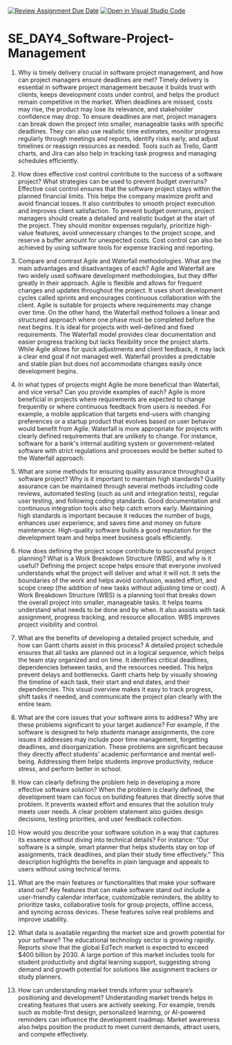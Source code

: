 [![Review Assignment Due Date](https://classroom.github.com/assets/deadline-readme-button-22041afd0340ce965d47ae6ef1cefeee28c7c493a6346c4f15d667ab976d596c.svg)](https://classroom.github.com/a/9pw6JKcu)
[![Open in Visual Studio Code](https://classroom.github.com/assets/open-in-vscode-2e0aaae1b6195c2367325f4f02e2d04e9abb55f0b24a779b69b11b9e10269abc.svg)](https://classroom.github.com/online_ide?assignment_repo_id=16906784&assignment_repo_type=AssignmentRepo)
# SE_DAY4_Software-Project-Management
1. Why is timely delivery crucial in software project management, and how can project managers ensure deadlines are met?
Timely delivery is essential in software project management because it builds trust with clients, keeps development costs under control, and helps the product remain competitive in the market. When deadlines are missed, costs may rise, the product may lose its relevance, and stakeholder confidence may drop.
To ensure deadlines are met, project managers can break down the project into smaller, manageable tasks with specific deadlines. They can also use realistic time estimates, monitor progress regularly through meetings and reports, identify risks early, and adjust timelines or reassign resources as needed. Tools such as Trello, Gantt charts, and Jira can also help in tracking task progress and managing schedules efficiently.

2. How does effective cost control contribute to the success of a software project? What strategies can be used to prevent budget overruns?
Effective cost control ensures that the software project stays within the planned financial limits. This helps the company maximize profit and avoid financial losses. It also contributes to smooth project execution and improves client satisfaction.
To prevent budget overruns, project managers should create a detailed and realistic budget at the start of the project. They should monitor expenses regularly, prioritize high-value features, avoid unnecessary changes to the project scope, and reserve a buffer amount for unexpected costs. Cost control can also be achieved by using software tools for expense tracking and reporting.

3. Compare and contrast Agile and Waterfall methodologies. What are the main advantages and disadvantages of each?
Agile and Waterfall are two widely used software development methodologies, but they differ greatly in their approach. Agile is flexible and allows for frequent changes and updates throughout the project. It uses short development cycles called sprints and encourages continuous collaboration with the client. Agile is suitable for projects where requirements may change over time.
On the other hand, the Waterfall method follows a linear and structured approach where one phase must be completed before the next begins. It is ideal for projects with well-defined and fixed requirements. The Waterfall model provides clear documentation and easier progress tracking but lacks flexibility once the project starts.
While Agile allows for quick adjustments and client feedback, it may lack a clear end goal if not managed well. Waterfall provides a predictable and stable plan but does not accommodate changes easily once development begins.

4. In what types of projects might Agile be more beneficial than Waterfall, and vice versa? Can you provide examples of each?
Agile is more beneficial in projects where requirements are expected to change frequently or where continuous feedback from users is needed. For example, a mobile application that targets end-users with changing preferences or a startup product that evolves based on user behavior would benefit from Agile.
Waterfall is more appropriate for projects with clearly defined requirements that are unlikely to change. For instance, software for a bank's internal auditing system or government-related software with strict regulations and processes would be better suited to the Waterfall approach.

5. What are some methods for ensuring quality assurance throughout a software project? Why is it important to maintain high standards?
Quality assurance can be maintained through several methods including code reviews, automated testing (such as unit and integration tests), regular user testing, and following coding standards. Good documentation and continuous integration tools also help catch errors early.
Maintaining high standards is important because it reduces the number of bugs, enhances user experience, and saves time and money on future maintenance. High-quality software builds a good reputation for the development team and helps meet business goals efficiently.

6. How does defining the project scope contribute to successful project planning? What is a Work Breakdown Structure (WBS), and why is it useful?
Defining the project scope helps ensure that everyone involved understands what the project will deliver and what it will not. It sets the boundaries of the work and helps avoid confusion, wasted effort, and scope creep (the addition of new tasks without adjusting time or cost).
A Work Breakdown Structure (WBS) is a planning tool that breaks down the overall project into smaller, manageable tasks. It helps teams understand what needs to be done and by when. It also assists with task assignment, progress tracking, and resource allocation. WBS improves project visibility and control.

7. What are the benefits of developing a detailed project schedule, and how can Gantt charts assist in this process?
A detailed project schedule ensures that all tasks are planned out in a logical sequence, which helps the team stay organized and on time. It identifies critical deadlines, dependencies between tasks, and the resources needed. This helps prevent delays and bottlenecks.
Gantt charts help by visually showing the timeline of each task, their start and end dates, and their dependencies. This visual overview makes it easy to track progress, shift tasks if needed, and communicate the project plan clearly with the entire team.

8. What are the core issues that your software aims to address? Why are these problems significant to your target audience?
For example, if the software is designed to help students manage assignments, the core issues it addresses may include poor time management, forgetting deadlines, and disorganization. These problems are significant because they directly affect students’ academic performance and mental well-being. Addressing them helps students improve productivity, reduce stress, and perform better in school.

9. How can clearly defining the problem help in developing a more effective software solution?
When the problem is clearly defined, the development team can focus on building features that directly solve that problem. It prevents wasted effort and ensures that the solution truly meets user needs. A clear problem statement also guides design decisions, testing priorities, and user feedback collection.

10. How would you describe your software solution in a way that captures its essence without diving into technical details?
For instance: “Our software is a simple, smart planner that helps students stay on top of assignments, track deadlines, and plan their study time effectively.” This description highlights the benefits in plain language and appeals to users without using technical terms.

11. What are the main features or functionalities that make your software stand out?
Key features that can make software stand out include a user-friendly calendar interface, customizable reminders, the ability to prioritize tasks, collaborative tools for group projects, offline access, and syncing across devices. These features solve real problems and improve usability.

12. What data is available regarding the market size and growth potential for your software?
The educational technology sector is growing rapidly. Reports show that the global EdTech market is expected to exceed $400 billion by 2030. A large portion of this market includes tools for student productivity and digital learning support, suggesting strong demand and growth potential for solutions like assignment trackers or study planners.

13. How can understanding market trends inform your software’s positioning and development?
Understanding market trends helps in creating features that users are actively seeking. For example, trends such as mobile-first design, personalized learning, or AI-powered reminders can influence the development roadmap. Market awareness also helps position the product to meet current demands, attract users, and compete effectively.

